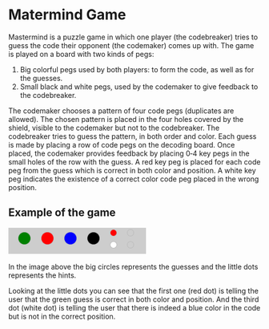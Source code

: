 # Matermind Game

Mastermind is a puzzle game in which one player (the
codebreaker) tries to guess the code their opponent
(the codemaker) comes up with. The game is played on
a board with two kinds of pegs:

1. Big colorful pegs used by both players:
   to form the code, as well as for the guesses.
2. Small black and white pegs, used by the
   codemaker to give feedback to the codebreaker.

The codemaker chooses a pattern of four code pegs (duplicates are allowed). The chosen pattern is
placed in the four holes covered by the shield, visible to the codemaker but not to the codebreaker.
The codebreaker tries to guess the pattern, in both order and color. Each guess is made by placing a row
of code pegs on the decoding board.
Once placed, the codemaker provides feedback by placing 0‐4 key pegs in the small holes of the row
with the guess. A red key peg is placed for each code peg from the guess which is correct in both color
and position. A white key peg indicates the existence of a correct color code peg placed in the wrong
position.

## Example of the game

![Example of game](/images/example.png)

In the image above the big circles represents the guesses and the little dots represents the hints.

Looking at the little dots you can see that the first one (red dot) is telling the user
that the green guess is correct in both color and position. And the third dot (white dot)
is telling the user that there is indeed a blue color in the code but is not in
the correct position.